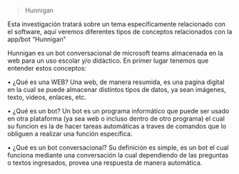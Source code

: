 > Hunnigan

Esta investigación tratará sobre un tema especificamente relacionado con el software, aquí veremos diferentes tipos de conceptos relacionados con la app/bot “Hunnigan”

Hunnigan es un bot conversacional de microsoft teams almacenada en la web para un uso escolar y/o didáctico. En primer lugar tenemos que entender estos conceptos:

•	¿Qué es una WEB? Una web, de manera resumida, es una pagina digital en la cual se puede almacenar distintos tipos de datos, ya sean imágenes, texto, videos, enlaces, etc.

•	¿Qué es un bot? Un bot es un programa informático que puede ser usado en otra plataforma (ya sea web o incluso dentro de otro programa) el cual su funcion es la de hacer tareas automáticas a traves de comandos que lo obliguen a realizar una función específica.

•	¿Qué es un bot conversacional? Su definición es simple, es un bot el cual funciona mediante una conversación la cual dependiendo de las preguntas o textos ingresados, provea una respuesta de manera automática.

